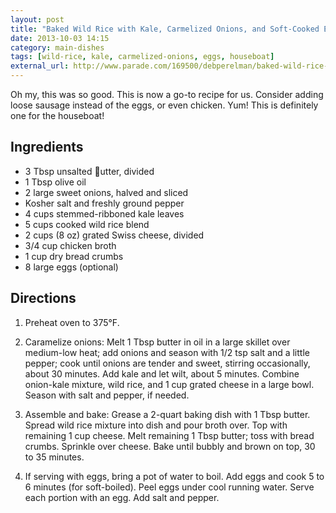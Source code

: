 ```yaml
---
layout: post
title: "Baked Wild Rice with Kale, Carmelized Onions, and Soft-Cooked Eggs"
date: 2013-10-03 14:15
category: main-dishes
tags: [wild-rice, kale, carmelized-onions, eggs, houseboat]
external_url: http://www.parade.com/169500/debperelman/baked-wild-rice-with-kale-caramelized-onions-and-soft-cooked-eggs/
---
```

Oh my, this was so good. This is now a go-to recipe for us. Consider
adding loose sausage instead of the eggs, or even chicken. Yum! This
is definitely one for the houseboat!

## Ingredients

-   3 Tbsp unsalted ૛utter, divided
-   1 Tbsp olive oil
-   2 large sweet onions, halved and sliced
-   Kosher salt and freshly ground pepper
-   4 cups stemmed-ribboned kale leaves
-   5 cups cooked wild rice blend
-   2 cups (8 oz) grated Swiss cheese, divided
-   3/4 cup chicken broth
-   1 cup dry bread crumbs
-   8 large eggs (optional)

## Directions

1.  Preheat oven to 375&deg;F.

2.  Caramelize onions: Melt 1 Tbsp butter in oil in a large skillet over
    medium-low heat; add onions and season with 1/2 tsp salt and a little
    pepper; cook until onions are tender and sweet, stirring
    occasionally, about 30 minutes. Add kale and let wilt, about 5
    minutes. Combine onion-kale mixture, wild rice, and 1 cup grated
    cheese in a large bowl. Season with salt and pepper, if needed.

3.  Assemble and bake: Grease a 2-quart baking dish with 1 Tbsp butter.
    Spread wild rice mixture into dish and pour broth over. Top with
    remaining 1 cup cheese. Melt remaining 1 Tbsp butter; toss with
    bread crumbs. Sprinkle over cheese. Bake until bubbly and brown on
    top, 30 to 35 minutes.

4.  If serving with eggs, bring a pot of water to boil. Add eggs and
    cook 5 to 6 minutes (for soft-boiled). Peel eggs under cool running
    water. Serve each portion with an egg. Add salt and pepper.
